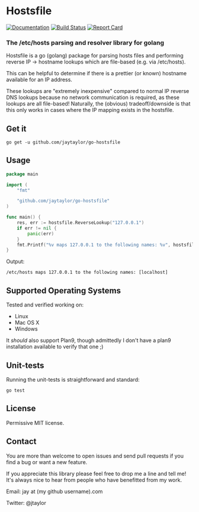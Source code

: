 # Hostsfile

[![Documentation](https://godoc.org/github.com/jaytaylor/go-hostsfile?status.svg)](https://godoc.org/github.com/jaytaylor/go-hostsfile)
[![Build Status](https://travis-ci.org/jaytaylor/go-hostsfile.svg)](https://travis-ci.org/jaytaylor/go-hostsfile)
[![Report Card](https://goreportcard.com/badge/jaytaylor/go-hostsfile)](https://goreportcard.com/report/jaytaylor/go-hostsfile)

### The /etc/hosts parsing and resolver library for golang

Hostsfile is a go (golang) package for parsing hosts files and performing reverse IP -> hostname lookups which are file-based (e.g. via /etc/hosts).

This can be helpful to determine if there is a prettier (or known) hostname
available for an IP address.

These lookups are "extremely inexpensive" compared to normal IP reverse DNS
lookups because no network communication is required, as these lookups are all
file-based!  Naturally, the (obvious) tradeoff/downside is that this only
works in cases where the IP mapping exists in the hostsfile.

## Get it

    go get -u github.com/jaytaylor/go-hostsfile

## Usage

```go
package main

import (
    "fmt"

    "github.com/jaytaylor/go-hostsfile"
)

func main() {
    res, err := hostsfile.ReverseLookup("127.0.0.1")
    if err != nil {
        panic(err)
    }
    fmt.Printf("%v maps 127.0.0.1 to the following names: %v", hostsfile.HostsPath, res)
}
```

Output:

    /etc/hosts maps 127.0.0.1 to the following names: [localhost]

## Supported Operating Systems

Tested and verified working on:

* Linux
* Mac OS X
* Windows

It *should* also support Plan9, though admittedly I don't have a plan9
installation available to verify that one ;)

## Unit-tests

Running the unit-tests is straightforward and standard:

    go test


## License

Permissive MIT license.

## Contact

You are more than welcome to open issues and send pull requests if you find a bug or want a new feature.

If you appreciate this library please feel free to drop me a line and tell me!
It's always nice to hear from people who have benefitted from my work.

Email: jay at (my github username).com

Twitter: @jtaylor

